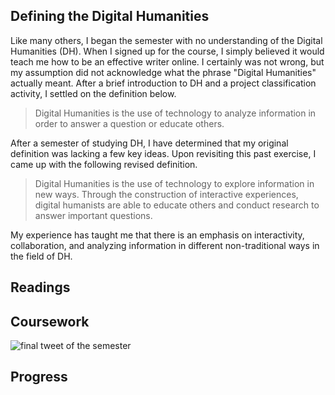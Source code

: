 ## Defining the Digital Humanities
Like many others, I began the semester with no understanding of the Digital Humanities (DH). When I signed up for the course, I simply believed it would teach me how to be an effective writer online. I certainly was not wrong, but my assumption did not acknowledge what the phrase "Digital Humanities" actually meant. After a brief introduction to DH and a project classification activity, I settled on the definition below.

> Digital Humanities is the use of technology to analyze information in order to answer a question or educate others.

After a semester of studying DH, I have determined that my original definition was lacking a few key ideas. Upon revisiting this past exercise, I came up with the following revised definition.

> Digital Humanities is the use of technology to explore information in new ways. Through the construction of interactive experiences, digital humanists are able to educate others and conduct research to answer important questions.

My experience has taught me that there is an emphasis on interactivity, collaboration, and analyzing information in different non-traditional ways in the field of DH.

## Readings

## Coursework

![final tweet of the semester](https://dh.toddmahood.com/images/course_reflection/final_tweet.png)

## Progress
